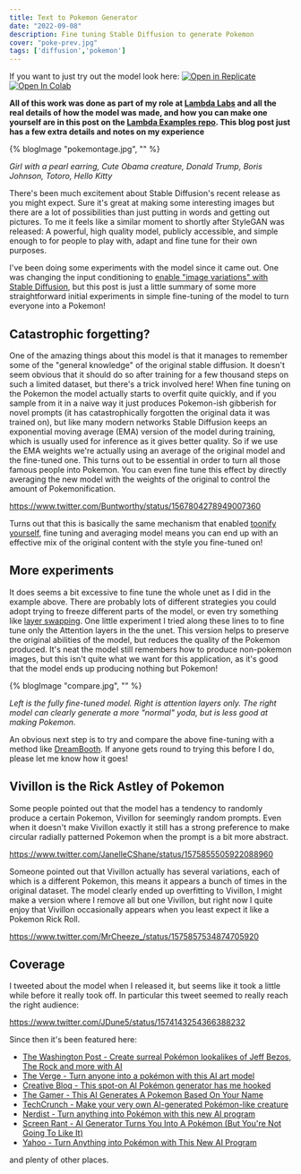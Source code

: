 ```yaml
---
title: Text to Pokemon Generator
date: "2022-09-08"
description: Fine tuning Stable Diffusion to generate Pokemon
cover: "poke-prev.jpg"
tags: ['diffusion','pokemon']
---
```


If you want to just try out the model look here:
[![Open in Replicate](https://img.shields.io/badge/%F0%9F%9A%80-Open%20in%20Replicate-%23fff891)](https://replicate.com/lambdal/text-to-pokemon)
[![Open In Colab](https://colab.research.google.com/assets/colab-badge.svg)](https://colab.research.google.com/github/LambdaLabsML/lambda-diffusers/blob/main/notebooks/pokemon_demo.ipynb)

__All of this work was done as part of my role at [Lambda Labs](https://lambdalabs.com/) and all the real details of how the model was made, and how you can make one yourself are in this post on the [Lambda Examples repo](https://github.com/LambdaLabsML/examples/tree/main/stable-diffusion-finetuning). This blog post just has a few extra details and notes on my experience__

{% blogImage "pokemontage.jpg", "" %}

_Girl with a pearl earring, Cute Obama creature, Donald Trump, Boris Johnson, Totoro, Hello Kitty_


There's been much excitement about Stable Diffusion's recent release as you might expect. Sure it's great at making some interesting images but there are a lot of possibilities than just putting in words and getting out pictures. To me it feels like a similar moment to shortly after StyleGAN was released: A powerful, high quality model, publicly accessible, and simple enough to for people to play with, adapt and fine tune for their own purposes.

I've been doing some experiments with the model since it came out. One was changing the input conditioning to [enable "image variations" with Stable Diffusion](https://twitter.com/Buntworthy/status/1566744186153484288), but this post is just a little summary of some more straightforward initial experiments in simple fine-tuning of the model to turn everyone into a Pokemon!

## Catastrophic forgetting?

One of the amazing things about this model is that it manages to remember some of the "general knowledge" of the original stable diffusion. It doesn't seem obvious that it should do so after training for a few thousand steps on such a limited dataset, but there's a trick involved here! When fine tuning on the Pokemon the model actually starts to overfit quite quickly, and if you sample from it in a naive way it just produces Pokemon-ish gibberish for novel prompts (it has catastrophically forgotten the original data it was trained on), but like many modern networks Stable Diffusion keeps an exponential moving average (EMA) version of the model during training, which is usually used for inference as it gives better quality. So if we use the EMA weights we're actually using an average of the original model and the fine-tuned one. This turns out to be essential in order to turn all those famous people into Pokemon. You can even fine tune this effect by directly averaging the new model with the weights of the original to control the amount of Pokemonification.

https://www.twitter.com/Buntworthy/status/1567804278949007360

Turns out that this is basically the same mechanism that enabled [toonify yourself](../toonify-yourself), fine tuning and averaging model means you can end up with an effective mix of the original content with the style you fine-tuned on!

## More experiments

It does seems a bit excessive to fine tune the whole unet as I did in the example above. There are probably lots of different strategies you could adopt trying to freeze different parts of the model, or even try something like [layer swapping](/blog/2020/stylegan-network-blending/). One little experiment I tried along these lines to to fine tune only the Attention layers in the the unet. This version helps to preserve the original abilities of the model, but reduces the quality of the Pokemon produced. It's neat the model still remembers how to produce non-pokemon images, but this isn't quite what we want for this application, as it's good that the model ends up producing nothing but Pokemon!

{% blogImage "compare.jpg", "" %}

_Left is the fully fine-tuned model. Right is attention layers only. The right model can clearly generate a more "normal" yoda, but is less good at making Pokemon._

An obvious next step is to try and compare the above fine-tuning with a method like [DreamBooth](https://dreambooth.github.io/). If anyone gets round to trying this before I do, please let me know how it goes!

## Vivillon is the Rick Astley of Pokemon

Some people pointed out that the model has a tendency to randomly produce a certain Pokemon, Vivillon for seemingly random prompts. Even when it doesn't make Vivillon exactly it still has a strong preference to make circular radially patterned Pokemon when the prompt is a bit more abstract.

https://www.twitter.com/JanelleCShane/status/1575855505922088960

Someone pointed out that Vivillon actually has several variations, each of which is a different Pokemon, this means it appears a bunch of times in the original dataset. The model clearly ended up overfitting to Vivillon, I might make a version where I remove all but one Vivillon, but right now I quite enjoy that Vivillon occasionally appears when you least expect it like a Pokemon Rick Roll.

https://www.twitter.com/MrCheeze_/status/1575857534874705920

## Coverage

I tweeted about the model when I released it, but seems like it took a little while before it really took off. In particular this tweet seemed to really reach the right audience:

https://www.twitter.com/JDune5/status/1574143254366388232

Since then it's been featured here:

- [The Washington Post - Create surreal Pokémon lookalikes of Jeff Bezos, The Rock and more with AI](https://www.washingtonpost.com/video-games/2022/09/29/pokemon-ai-generator-github/)
- [The Verge - Turn anyone into a pokémon with this AI art model](https://www.theverge.com/2022/9/26/23372457/pokemon-ai-generator-stable-diffusion-model)
- [Creative Bloq - This spot-on AI Pokémon generator has me hooked](https://www.creativebloq.com/news/text-to-pokemon-ai-art-generator)
- [The Gamer - This AI Generates A Pokemon Based On Your Name](https://www.thegamer.com/pokemon-ai-generator/)
- [TechCrunch - Make your very own AI-generated Pokémon-like creature](https://techcrunch.com/2022/09/28/make-your-very-own-ai-generated-pokemon-like-creature/)
- [Nerdist - Turn anything into Pokémon with this new AI program](https://nerdist.com/article/turn-anything-into-pokemon-with-this-ai-program/)
- [Screen Rant - AI Generator Turns You Into A Pokémon (But You're Not Going To Like It)](https://screenrant.com/pokemon-ai-generator-custom-characters-scary/)
- [Yahoo - Turn Anything into Pokémon with This New AI Program](https://www.yahoo.com/lifestyle/turn-anything-pok-mon-ai-210003616.html)

and plenty of other places.